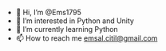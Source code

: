 - 👋 Hi, I’m @Ems1795
- 👀 I’m interested in Python and Unity
- 🌱 I’m currently learning Python
- 📫 How to reach me emsal.citil@gmail.com
